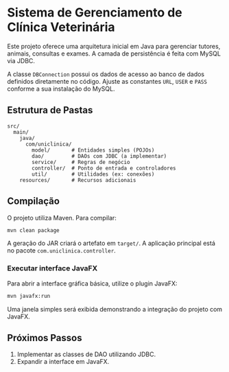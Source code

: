 # Sistema de Gerenciamento de Clínica Veterinária

Este projeto oferece uma arquitetura inicial em Java para gerenciar tutores, animais, consultas e exames. A camada de persistência é feita com MySQL via JDBC.

A classe `DBConnection` possui os dados de acesso ao banco de dados definidos diretamente no código. Ajuste as constantes `URL`, `USER` e `PASS` conforme a sua instalação do MySQL.

## Estrutura de Pastas
```
src/
  main/
    java/
      com/uniclinica/
        model/       # Entidades simples (POJOs)
        dao/         # DAOs com JDBC (a implementar)
        service/     # Regras de negócio
        controller/  # Ponto de entrada e controladores
        util/        # Utilidades (ex: conexões)
    resources/       # Recursos adicionais
```

## Compilação
O projeto utiliza Maven. Para compilar:

```bash
mvn clean package
```

A geração do JAR criará o artefato em `target/`. A aplicação principal está no pacote `com.uniclinica.controller`.

### Executar interface JavaFX

Para abrir a interface gráfica básica, utilize o plugin JavaFX:

```bash
mvn javafx:run
```

Uma janela simples será exibida demonstrando a integração do projeto com JavaFX.

## Próximos Passos
1. Implementar as classes de DAO utilizando JDBC.
2. Expandir a interface em JavaFX.
